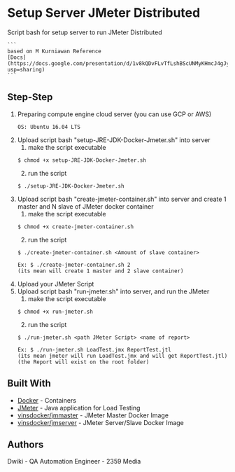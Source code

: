 # Setup Server JMeter Distributed

Script bash for setup server to run JMeter Distributed

    ```
    based on M Kurniawan Reference
    [Docs](https://docs.google.com/presentation/d/1v8kQDvFLvTfLshBScUNMyKHmcJ4gJyVDiiBiXzL2yfE/edit?usp=sharing)
	```

## Step-Step

1. Preparing compute engine cloud server (you can use GCP or AWS)
	```
	OS: Ubuntu 16.04 LTS
	```
2. Upload script bash "setup-JRE-JDK-Docker-Jmeter.sh" into server
    1. make the script executable
    ```
	$ chmod +x setup-JRE-JDK-Docker-Jmeter.sh
	```
    2. run the script 
    ```
	$ ./setup-JRE-JDK-Docker-Jmeter.sh
	```
3. Upload script bash "create-jmeter-container.sh" into server and create 1 master and N slave of JMeter docker container
    1. make the script executable
    ```
	$ chmod +x create-jmeter-container.sh
	```
    2. run the script 
    ```
	$ ./create-jmeter-container.sh <Amount of slave container>

	Ex: $ ./create-jmeter-container.sh 2
    (its mean will create 1 master and 2 slave container)
	```
4. Upload your JMeter Script
5. Upload script bash "run-jmeter.sh" into server, and run the JMeter
    1. make the script executable
    ```
	$ chmod +x run-jmeter.sh
	```
    2. run the script 
    ```
	$ ./run-jmeter.sh <path JMeter Script> <name of report>

	Ex: $ ./run-jmeter.sh LoadTest.jmx ReportTest.jtl
    (its mean jmeter will run LoadTest.jmx and will get ReportTest.jtl)
    (the Report will exist on the root folder)
	```

## Built With

* [Docker](https://www.docker.com/) - Containers
* [JMeter](https://jmeter.apache.org/) - Java application for Load Testing
* [vinsdocker/jmmaster](https://hub.docker.com/r/vinsdocker/jmmaster/) - JMeter Master Docker Image
* [vinsdocker/jmserver](https://hub.docker.com/r/vinsdocker/jmserver/) - JMeter Server/Slave Docker Image

## Authors

Dwiki - QA Automation Engineer - 2359 Media


